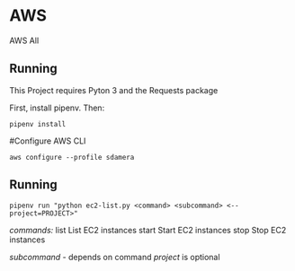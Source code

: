 # AWS
AWS All

## Running

This Project requires Pyton 3 and the Requests package

First, install pipenv. Then:

```
pipenv install

```
#Configure AWS CLI

`aws configure --profile sdamera`

## Running

`pipenv run "python ec2-list.py <command> <subcommand> <--project=PROJECT>"`

*commands:*
   list List EC2 instances
   start Start EC2 instances
   stop Stop EC2 instances

*subcommand* - depends on command
*project* is optional

